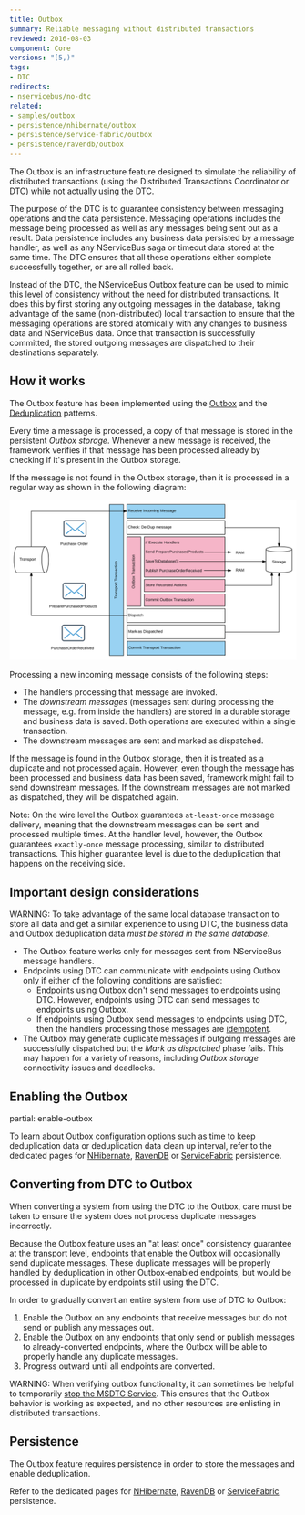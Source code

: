 ```yaml
---
title: Outbox
summary: Reliable messaging without distributed transactions
reviewed: 2016-08-03
component: Core
versions: "[5,)"
tags:
- DTC
redirects:
- nservicebus/no-dtc
related:
- samples/outbox
- persistence/nhibernate/outbox
- persistence/service-fabric/outbox
- persistence/ravendb/outbox
---
```


The Outbox is an infrastructure feature designed to simulate the reliability of distributed transactions (using the Distributed Transactions Coordinator or DTC) while not actually using the DTC.

The purpose of the DTC is to guarantee consistency between messaging operations and the data persistence. Messaging operations includes the message being processed as well as any messages being sent out as a result. Data persistence includes any business data persisted by a message handler, as well as any NServiceBus saga or timeout data stored at the same time. The DTC ensures that all these operations either complete successfully together, or are all rolled back.

Instead of the DTC, the NServiceBus Outbox feature can be used to mimic this level of consistency without the need for distributed transactions. It does this by first storing any outgoing messages in the database, taking advantage of the same (non-distributed) local transaction to ensure that the messaging operations are stored atomically with any changes to business data and NServiceBus data. Once that transaction is successfully committed, the stored outgoing messages are dispatched to their destinations separately.


## How it works

The Outbox feature has been implemented using the [Outbox](http://gistlabs.com/2014/05/the-outbox/) and the [Deduplication](https://en.wikipedia.org/wiki/Data_deduplication#In-line_deduplication) patterns.

Every time a message is processed, a copy of that message is stored in the persistent _Outbox storage_. Whenever a new message is received, the framework verifies if that message has been processed already by checking if it's present in the Outbox storage.

If the message is not found in the Outbox storage, then it is processed in a regular way as shown in the following diagram:

![No DTC Diagram](outbox.svg)

Processing a new incoming message consists of the following steps:

 * The handlers processing that message are invoked.
 * The _downstream messages_ (messages sent during processing the message, e.g. from inside the handlers) are stored in a durable storage and business data is saved. Both operations are executed within a single transaction.
 * The downstream messages are sent and marked as dispatched.

If the message is found in the Outbox storage, then it is treated as a duplicate and not processed again. However, even though the message has been processed and business data has been saved, framework might fail to send downstream messages. If the downstream messages are not marked as dispatched, they will be dispatched again.

Note: On the wire level the Outbox guarantees `at-least-once` message delivery, meaning that the downstream messages can be sent and processed multiple times. At the handler level, however, the Outbox guarantees `exactly-once` message processing, similar to distributed transactions. This higher guarantee level is due to the deduplication that happens on the receiving side.


## Important design considerations

WARNING: To take advantage of the same local database transaction to store all data and get a similar experience to using DTC, the business data and Outbox deduplication data *must be stored in the same database*.

 * The Outbox feature works only for messages sent from NServiceBus message handlers.
 * Endpoints using DTC can communicate with endpoints using Outbox only if either of the following conditions are satisfied:
   * Endpoints using Outbox don't send messages to endpoints using DTC. However, endpoints using DTC can send messages to endpoints using Outbox.
   * If endpoints using Outbox send messages to endpoints using DTC, then the handlers processing those messages are [idempotent](https://en.wikipedia.org/wiki/Idempotence).
 * The Outbox may generate duplicate messages if outgoing messages are successfully dispatched but the _Mark as dispatched_ phase fails. This may happen for a variety of reasons, including _Outbox storage_ connectivity issues and deadlocks.


## Enabling the Outbox

partial: enable-outbox

To learn about Outbox configuration options such as time to keep deduplication data or deduplication data clean up interval, refer to the dedicated pages for [NHibernate](/persistence/nhibernate/outbox.md), [RavenDB](/persistence/ravendb/outbox.md) or [ServiceFabric](/persistence/service-fabric/outbox.md) persistence.


## Converting from DTC to Outbox

When converting a system from using the DTC to the Outbox, care must be taken to ensure the system does not process duplicate messages incorrectly.

Because the Outbox feature uses an "at least once" consistency guarantee at the transport level, endpoints that enable the Outbox will occasionally send duplicate messages. These duplicate messages will be properly handled by deduplication in other Outbox-enabled endpoints, but would be processed in duplicate by endpoints still using the DTC.

In order to gradually convert an entire system from use of DTC to Outbox:

1. Enable the Outbox on any endpoints that receive messages but do not send or publish any messages out.
1. Enable the Outbox on any endpoints that only send or publish messages to already-converted endpoints, where the Outbox will be able to properly handle any duplicate messages.
1. Progress outward until all endpoints are converted.

WARNING: When verifying outbox functionality, it can sometimes be helpful to temporarily [stop the MSDTC Service](https://technet.microsoft.com/en-us/library/cc770732.aspx). This ensures that the Outbox behavior is working as expected, and no other resources are enlisting in distributed transactions.


## Persistence

The Outbox feature requires persistence in order to store the messages and enable deduplication.

Refer to the dedicated pages for [NHibernate](/persistence/nhibernate/outbox.md), [RavenDB](/persistence/ravendb/outbox.md) or [ServiceFabric](/persistence/service-fabric/outbox.md) persistence.
